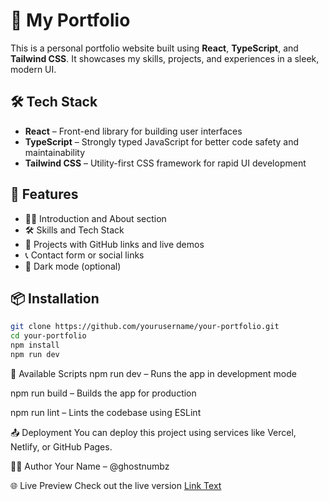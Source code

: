 # 🚀 My Portfolio

This is a personal portfolio website built using **React**, **TypeScript**, and **Tailwind CSS**. It showcases my skills, projects, and experiences in a sleek, modern UI.

## 🛠️ Tech Stack

- **React** – Front-end library for building user interfaces
- **TypeScript** – Strongly typed JavaScript for better code safety and maintainability
- **Tailwind CSS** – Utility-first CSS framework for rapid UI development

## 📸 Features

- 🧑‍💻 Introduction and About section  
- 🛠️ Skills and Tech Stack  
- 📁 Projects with GitHub links and live demos  
- 📞 Contact form or social links  
- 🌙 Dark mode (optional)

## 📦 Installation

```bash
git clone https://github.com/yourusername/your-portfolio.git
cd your-portfolio
npm install
npm run dev
```

🔧 Available Scripts
npm run dev – Runs the app in development mode

npm run build – Builds the app for production

npm run lint – Lints the codebase using ESLint



📤 Deployment
You can deploy this project using services like Vercel, Netlify, or GitHub Pages.

🙋‍♂️ Author
Your Name – @ghostnumbz

🌐 Live Preview
Check out the live version [Link Text](https://ghostnumbz.netlify.app/)
